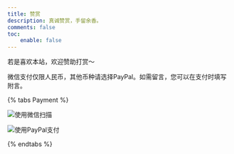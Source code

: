 ```yaml
---
title: 赞赏
description: 真诚赞赏，手留余香。
comments: false
toc:
    enable: false
---
```


若是喜欢本站，欢迎赞助打赏～

微信支付仅限人民币，其他币种请选择PayPal。如需留言，您可以在支付时填写附言。

{% tabs Payment %}

<!-- tab 微信@fa-brands fa-weixin -->
![使用微信扫描](https://githubimages.pengfeima.cn/images/202306140823832.jpg)
<!-- endtab -->
<!-- tab PayPal@fa-brands fa-paypal -->
![使用PayPal支付]()
<!-- endtab -->

{% endtabs %}